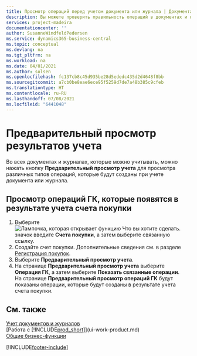 ```yaml
---
title: Просмотр операций перед учетом документа или журнала | Документация Майкрософт
description: Вы можете проверить правильность операций в документах и журналах, прежде чем учитывать их в главной книге.
services: project-madeira
documentationcenter: ''
author: SusanneWindfeldPedersen
ms.service: dynamics365-business-central
ms.topic: conceptual
ms.devlang: na
ms.tgt_pltfrm: na
ms.workload: na
ms.date: 04/01/2021
ms.author: solsen
ms.openlocfilehash: fc137cb8c45d935be28d5ededc435d2d4648f8bb
ms.sourcegitcommit: a7cb0be8eae6ece95f5259d7de7a48b385c9cfeb
ms.translationtype: HT
ms.contentlocale: ru-RU
ms.lasthandoff: 07/08/2021
ms.locfileid: "6441048"
---
```

# <a name="preview-posting-results"></a>Предварительный просмотр результатов учета
Во всех документах и журналах, которые можно учитывать, можно нажать кнопку **Предварительный просмотр учета** для просмотра различных типов операций, которые будут созданы при учете документа или журнала.

## <a name="to-preview-gl-entries-that-will-result-from-posting-a-purchase-invoice"></a>Просмотр операций ГК, которые появятся в результате учета счета покупки
1. Выберите ![Лампочка, которая открывает функцию Что вы хотите сделать.](media/ui-search/search_small.png "Что вы хотите сделать") значок введите **Счета покупки**, а затем выберите связанную ссылку.
2. Создайте счет покупки. Дополнительные сведения см. в разделе [Регистрация покупок](purchasing-how-record-purchases.md).
3. Выберите **Предварительный просмотр учета**.
4. На странице **Предварительный просмотр учета** выберите **Операция ГК**, а затем выберите **Показать связанные операции**.  
   На странице **Предварительный просмотр операций ГК** будут показаны операции, которые будут созданы в результате учета счета покупки.

## <a name="see-also"></a>См. также
[Учет документов и журналов](ui-post-documents-journals.md)  
[Работа с [!INCLUDE[prod_short](includes/prod_short.md)]](ui-work-product.md)  
[Общие бизнес-функции](ui-across-business-areas.md)


[!INCLUDE[footer-include](includes/footer-banner.md)]